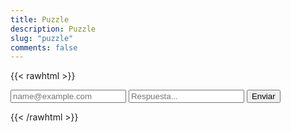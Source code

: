 ```yaml
---
title: Puzzle
description: Puzzle
slug: "puzzle"
comments: false
---
```


{{< rawhtml >}}
<form id="form" accept-charset="UTF-8" action="https://puzzle.drkbugs.workers.dev/post" method="POST">
  <input name="email" type="email" placeholder="name@example.com">
  <input name="answer" type="text" placeholder="Respuesta...">
  <button type="submit">Enviar</button>
</form>
<script type="text/javascript">
    const form = document.querySelector("#form")
    form.onsubmit = async (event) => {
        event.preventDefault()
        const data = new FormData(event.target)
        const values = Object.fromEntries(data.entries())
        const json = JSON.stringify(values, null, 2)

        var xhr = new XMLHttpRequest()
        xhr.open("POST", event.target.action, true)
        xhr.setRequestHeader('Content-Type', 'application/json')
        xhr.onreadystatechange = function() {
          if (this.readyState === XMLHttpRequest.DONE && this.status === 200) {
            console.log(this)
          }
        }
        xhr.send(json);
    }
</script>
{{< /rawhtml >}}